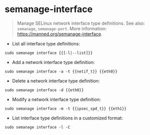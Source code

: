# semanage-interface

> Manage SELinux network interface type definitions.
> See also: `semanage`, `semanage-port`.
> More information: <https://manned.org/semanage-interface>.

- List all interface type definitions:

`sudo semanage interface {{[-l|--list]}}`

- Add a network interface type definition:

`sudo semanage interface -a -t {{netif_t}} {{eth0}}`

- Delete a network interface type definition:

`sudo semanage interface -d {{eth0}}`

- Modify a network interface type definition:

`sudo semanage interface -m -t {{ipsec_spd_t}} {{eth1}}`

- List interface type definitions in a customized format:

`sudo semanage interface -l -C`
